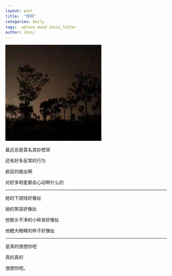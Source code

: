 ```yaml
---
layout: post
title:  "想哭"
categories: Daily
tags:  welove mood Jessi_letter
author: Jessi
---
```


![图片.jpg](/pic/20190801-1.jpg)


最近总是莫名其妙想哭

还有好多反常的行为

疯狂的输出啊

对好多明星都会心动啊什么的

---

她的下颌线好像扯

她的笑容好像扯

他额头干净的小碎发好像扯

他瞪大眼睛的样子好像扯

---

是真的很想你吧

真的真的

很想你吧。
